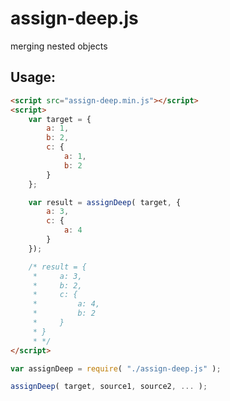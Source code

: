 # assign-deep.js

merging nested objects

## Usage:

```html
<script src="assign-deep.min.js"></script>
<script>
	var target = {
		a: 1,
		b: 2,
		c: {
			a: 1,
			b: 2
		}
	};

	var result = assignDeep( target, {
		a: 3,
		c: {
			a: 4
		}
	});

	/* result = {
	 *     a: 3,
	 *     b: 2,
	 *     c: {
	 *         a: 4,
	 *         b: 2
	 *     }
	 * }
	 * */
</script>
```

```js
var assignDeep = require( "./assign-deep.js" );

assignDeep( target, source1, source2, ... );
```
